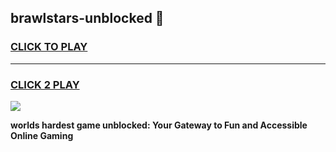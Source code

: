 
## brawlstars-unblocked 👋
<h3>
<a href="https://premium.freeplayer.one?title=brawlstars-unblocked&ref=14F">CLICK TO PLAY</a></h3>
<hr>

<h3>
<a href="https://premium.freeplayer.one?title=brawlstars-unblocked&ref=14F">CLICK 2 PLAY</a>
  
</h3>

<a href="https://premium.freeplayer.one?title=brawlstars-unblocked&ref=12F/"><img src="https://clearcache.store/games.png"></a>


**worlds hardest game unblocked: Your Gateway to Fun and Accessible Online Gaming**
